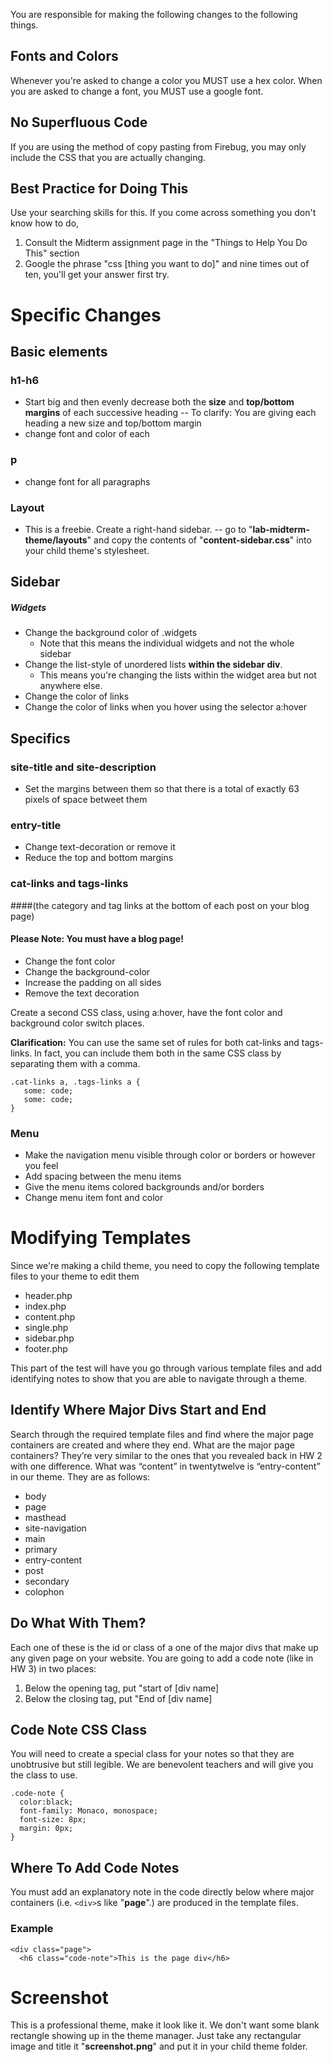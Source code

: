 
You are responsible for making the following changes to the following things.

## Fonts and Colors
Whenever you're asked to change a color you MUST use a hex color. When you are asked to change a font, you MUST use a google font.

## No Superfluous Code
If you are using the method of copy pasting from Firebug, you may only include the CSS that you are actually changing.

## Best Practice for Doing This
Use your searching skills for this. If you come across something you don't know how to do, 
1. Consult the Midterm assignment page in the "Things to Help You Do This" section
2. Google the phrase "css [thing you want to do]" and nine times out of ten, you'll get your answer first try.

# Specific Changes

## Basic elements

### h1-h6
- Start big and then evenly decrease both the __size__ and __top/bottom margins__ of each successive heading
-- To clarify: You are giving each heading a new size and top/bottom margin
- change font and color of each

### p
- change font for all paragraphs

### Layout
- This is a freebie. Create a right-hand sidebar.
-- go to "__lab-midterm-theme/layouts__" and copy the contents of "__content-sidebar.css__" into your child theme's stylesheet.

## Sidebar
##### Widgets

- Change the background color of .widgets
    - Note that this means the individual widgets and not the whole sidebar
- Change the list-style of unordered lists __within the sidebar div__. 
	- This means you're changing the lists within the widget area but not anywhere else.
- Change the color of links 
- Change the color of links when you hover using the selector a:hover

## Specifics
### site-title and site-description
- Set the margins between them so that there is a total of exactly 63 pixels of space betweet them

### entry-title
- Change text-decoration or remove it
- Reduce the top and bottom margins

### cat-links and tags-links 

####(the category and tag links at the bottom of each post on your blog page)
#### Please Note: You must have a blog page!

- Change the font color
- Change the background-color
- Increase the padding on all sides
- Remove the text decoration

Create a second CSS class, using a:hover, have the font color and background color switch places.

__Clarification:__ You can use the same set of rules for both cat-links and tags-links. In fact, you can include them both in the same CSS class by separating them with a comma. 

    .cat-links a, .tags-links a {
       some: code;
       some: code;
    }

### Menu
- Make the navigation menu visible through color or borders or however you feel
- Add spacing between the menu items
- Give the menu items colored backgrounds and/or borders
- Change menu item font and color


# Modifying Templates
Since we're making a child theme, you need to copy the following template files to your theme to edit them

- header.php
- index.php
- content.php
- single.php
- sidebar.php
- footer.php

This part of the test will have you go through various template files and add identifying notes to show that you are able to navigate through a theme.

## Identify Where Major Divs Start and End
Search through the required template files and find where the major page containers are created and where they end. What are the major page containers? They’re very similar to the ones that you revealed back in HW 2 with one difference. What was “content” in twentytwelve is “entry-content” in our theme. They are as follows:

- body
- page
- masthead
- site-navigation
- main
- primary
- entry-content
- post
- secondary
- colophon

## Do What With Them?
Each one of these is the id or class of a one of the major divs that make up any given page on your website. You are going to add a code note (like in HW 3) in two places:

1. Below the opening tag, put "start of [div name]
2. Below the closing tag, put "End of [div name]


## Code Note CSS Class
You will need to create a special class for your notes so that they are unobtrusive but still legible. We are benevolent teachers and will give you the class to use.

    .code-note {
      color:black;
      font-family: Monaco, monospace;
      font-size: 8px;
      margin: 0px;
    }
    
## Where To Add Code Notes
You must add an explanatory note in the code directly below where major containers (i.e. `<div>`s like "__page__".) are produced in the template files.

### Example
    <div class="page">
      <h6 class="code-note">This is the page div</h6>


# Screenshot
This is a professional theme, make it look like it. We don't want some blank rectangle showing up in the theme manager. Just take any rectangular image and title it "__screenshot.png__" and put it in your child theme folder.
